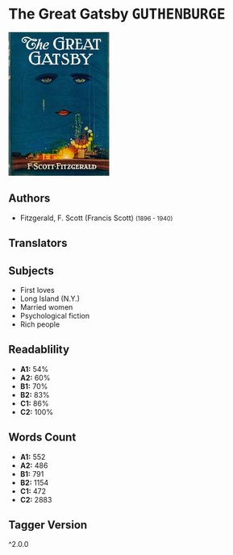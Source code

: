 # The Great Gatsby <kbd>GUTHENBURGE</kbd>

![](./cover.medium.jpg "")

## Authors


 - Fitzgerald, F. Scott (Francis Scott) <small>(1896 - 1940)</small>

## Translators



## Subjects


 - First loves
 - Long Island (N.Y.)
 - Married women
 - Psychological fiction
 - Rich people

## Readablility


 - **A1:** 54%
 - **A2:** 60%
 - **B1:** 70%
 - **B2:** 83%
 - **C1:** 86%
 - **C2:** 100%

## Words Count


 - **A1:** 552
 - **A2:** 486
 - **B1:** 791
 - **B2:** 1154
 - **C1:** 472
 - **C2:** 2883

## Tagger Version


^2.0.0
